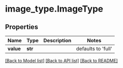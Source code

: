 # image_type.ImageType

## Properties
Name | Type | Description | Notes
------------ | ------------- | ------------- | -------------
**value** | **str** |  | defaults to 'full'

[[Back to Model list]](../README.md#documentation-for-models) [[Back to API list]](../README.md#documentation-for-api-endpoints) [[Back to README]](../README.md)


